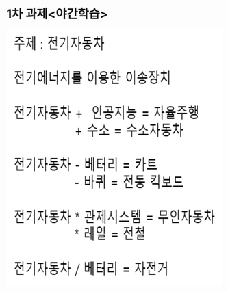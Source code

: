 # 1차 과제<야간학습>
<p align="left" margin=100>  <img src="https://github.com/kjj3436/industrial-AI/blob/master/images/2020-09-16.png"  width="900" height="600"> </p>
